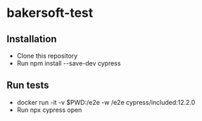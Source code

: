 # bakersoft-test

## Installation
- Clone this repository
- Run npm install --save-dev cypress

## Run tests
- docker run -it -v $PWD:/e2e -w /e2e cypress/included:12.2.0
- Run npx cypress open